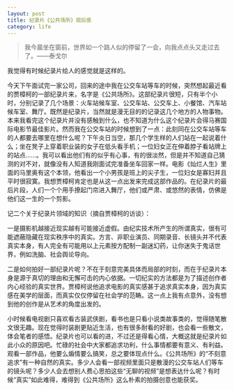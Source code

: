 ```yaml
---
layout: post
title: 纪录片《公共场所》观后感
category: life
---
```


<blockquote>
我今晨坐在窗前，世界如一个路人似的停留了一会，向我点点头又走过去了。——泰戈尔
</blockquote>

我觉得有时候纪录片给人的感觉就是这样的。

今天下午面试完一家公司，回来的途中我在公交车站等车的时候，突然想起最近看的贾樟柯的一部纪录片来，名字是《公共场所》。这部纪录片很短，只有半个小时，分别记录了几个场景：火车站候车室、公交车站、公交车上、小餐馆、汽车站候车室、舞厅。既然是纪录片，当然就是漫无目的的记录这几个地方的人物事物。本来我看完这个纪录片并没有感触到什么，也不知道为什么这个纪录片会得马赛国际电影节最佳影片。然而我在公交车站的时候想到了一点：此刻同在公交车站等车的人都要去哪里在想什么呢？下午炎日当空，那几个学生样的人们站在一起说着什么；坐在凳子上穿着职业装的女子在低头看手机；一位妇女正在伸着脖子看站牌上的站点……。我可以看出他们有的似乎有心事，有的很淡然，但是并不知道自己猜测的对不对，就像没有人知道我刚面试完准备坐车回家一样。电影《灿烂人生》里面的马里奥有这个本领，他看出一个小男孩是班上的尖子生，一位妇女是寡妇并且平时很寂寞。我想贾樟柯肯定也是从这一点出发来完成这部作品的。在纪录片的最后片段，人们一个个用手撩起门帘进入舞厅，他们或严肃、或悠然的表情，仿佛是他们这一生的一个剪影。

记二个关于纪录片领域的知识（摘自贾樟柯的访谈）：

一是摄影机越接近现实越有可能接近虚假。由纪实技术所产生的所谓真实，很有可能遮蔽隐藏在现实秩序中的真实。方言、非职业演员、同期录音、长镜头并不代表真实本身，有人完全有可能用以上元素按方配制一副迷幻药，让你迷失于鬼话世界，例如洗脑、社会舆论导向。

二是如何拍好一部纪录片呢？不在于刻意完美具体而局部的时刻，而在于纪录片本身是源于真切的理由和无懈可击的内心依据。一切纪实的方法都是为了描述创作者内心经验的真实世界。贾樟柯说他追求电影的真实感甚于追求真实本身，因为真实感在美学的层面，而真实仅仅停留在社会学的范畴。这一点上我有点意外，没有想到他的创作是从艺术的角度出发的。

小时候看电视剧只喜欢看古装武侠剧，看书也是只看小说类故事类的，觉得随笔散文很无趣。现在觉得时装剧更贴近生活，也有很多耐看的好剧，也会看一些散文，体会笔者的感悟。纪录片也可以看的进，不过还是得看心情，大概这就是纪录片如此小众的原因吧。忙碌的社会中大家都追求功利，什么事情都要有意义、有利益。观看一部作品，他要么煽情要么搞笑，总之要体现点什么。《公共场所》的“不刻意追求”有一种自然的真实。多少人会看一部视频里面只是散漫的公交车站人们等车的镜头呢？多少人会去想别人费心思拍这些“无聊的视频”是想表达什么呢？有时候“真实”如此难得，难得到《公共场所》这么朴素的拍摄创意也能获奖。

